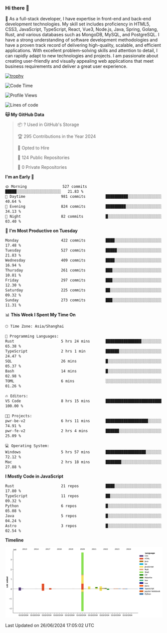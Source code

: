 ### Hi there 👋

🌱 As a full-stack developer, I have expertise in front-end and back-end development technologies. My skill set includes proficiency in HTML5, CSS3, JavaScript, TypeScript, React, Vue3, Node.js, Java, Spring, Golang, Rust, and various databases such as MongoDB, MySQL, and PostgreSQL. I have a strong understanding of software development methodologies and have a proven track record of delivering high-quality, scalable, and efficient applications. With excellent problem-solving skills and attention to detail, I can rapidly adapt to new technologies and projects. I am passionate about creating user-friendly and visually appealing web applications that meet business requirements and deliver a great user experience.

[![trophy](https://github-profile-trophy.vercel.app/?username=elton&rank=SECRET,SSS,SS,S,AAA,AA,A&theme=onedark&no-frame=true&margin-w=10)](https://github.com/ryo-ma/github-profile-trophy)

<!--START_SECTION:waka-->
![Code Time](http://img.shields.io/badge/Code%20Time-1%2C389%20hrs%2011%20mins-blue)

![Profile Views](http://img.shields.io/badge/Profile%20Views-1-blue)

![Lines of code](https://img.shields.io/badge/From%20Hello%20World%20I%27ve%20Written-5.6%20million%20lines%20of%20code-blue)

**🐱 My GitHub Data** 

> 📦 ? Used in GitHub's Storage 
 > 
> 🏆 295 Contributions in the Year 2024
 > 
> 💼 Opted to Hire
 > 
> 📜 124 Public Repositories 
 > 
> 🔑 0 Private Repositories 
 > 
**I'm an Early 🐤** 

```text
🌞 Morning                527 commits         █████░░░░░░░░░░░░░░░░░░░░   21.83 % 
🌆 Daytime                981 commits         ██████████░░░░░░░░░░░░░░░   40.64 % 
🌃 Evening                824 commits         █████████░░░░░░░░░░░░░░░░   34.13 % 
🌙 Night                  82 commits          █░░░░░░░░░░░░░░░░░░░░░░░░   03.40 % 
```
📅 **I'm Most Productive on Tuesday** 

```text
Monday                   422 commits         ████░░░░░░░░░░░░░░░░░░░░░   17.48 % 
Tuesday                  527 commits         █████░░░░░░░░░░░░░░░░░░░░   21.83 % 
Wednesday                409 commits         ████░░░░░░░░░░░░░░░░░░░░░   16.94 % 
Thursday                 261 commits         ███░░░░░░░░░░░░░░░░░░░░░░   10.81 % 
Friday                   297 commits         ███░░░░░░░░░░░░░░░░░░░░░░   12.30 % 
Saturday                 225 commits         ██░░░░░░░░░░░░░░░░░░░░░░░   09.32 % 
Sunday                   273 commits         ███░░░░░░░░░░░░░░░░░░░░░░   11.31 % 
```


📊 **This Week I Spent My Time On** 

```text
🕑︎ Time Zone: Asia/Shanghai

💬 Programming Languages: 
Rust                     5 hrs 24 mins       ████████████████░░░░░░░░░   65.38 % 
TypeScript               2 hrs 1 min         ██████░░░░░░░░░░░░░░░░░░░   24.47 % 
SQL                      26 mins             █░░░░░░░░░░░░░░░░░░░░░░░░   05.37 % 
Bash                     14 mins             █░░░░░░░░░░░░░░░░░░░░░░░░   02.98 % 
TOML                     6 mins              ░░░░░░░░░░░░░░░░░░░░░░░░░   01.26 % 

🔥 Editors: 
VS Code                  8 hrs 15 mins       █████████████████████████   100.00 % 

🐱‍💻 Projects: 
pwr-be-v2                6 hrs 11 mins       ███████████████████░░░░░░   74.91 % 
pwr-fe-v2                2 hrs 4 mins        ██████░░░░░░░░░░░░░░░░░░░   25.09 % 

💻 Operating System: 
Windows                  5 hrs 57 mins       ██████████████████░░░░░░░   72.12 % 
Mac                      2 hrs 18 mins       ███████░░░░░░░░░░░░░░░░░░   27.88 % 
```

**I Mostly Code in JavaScript** 

```text
Rust                     21 repos            ████░░░░░░░░░░░░░░░░░░░░░   17.80 % 
TypeScript               11 repos            ██░░░░░░░░░░░░░░░░░░░░░░░   09.32 % 
Python                   6 repos             █░░░░░░░░░░░░░░░░░░░░░░░░   05.08 % 
Java                     5 repos             █░░░░░░░░░░░░░░░░░░░░░░░░   04.24 % 
Astro                    3 repos             █░░░░░░░░░░░░░░░░░░░░░░░░   02.54 % 
```



**Timeline**

![Lines of Code chart](https://raw.githubusercontent.com/elton/elton/main/assets/bar_graph.png)


 Last Updated on 26/06/2024 17:05:02 UTC
<!--END_SECTION:waka-->

<!--
**elton/elton** is a ✨ _special_ ✨ repository because its `README.md` (this file) appears on your GitHub profile.

Here are some ideas to get you started:

- 🔭 I’m currently working on ...
- 🌱 I’m currently learning ...
- 👯 I’m looking to collaborate on ...
- 🤔 I’m looking for help with ...
- 💬 Ask me about ...
- 📫 How to reach me: ...
- 😄 Pronouns: ...
- ⚡ Fun fact: ...
-->
